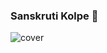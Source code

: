 ### Sanskruti Kolpe 👋

![cover](https://user-images.githubusercontent.com/46795773/137225244-7545d3dd-34fd-47a1-97aa-04353211980f.png)


<!--
**sanskruti29/sanskruti29** is a ✨ _special_ ✨ repository because its `README.md` (this file) appears on your GitHub profile.

Here are some ideas to get you started:

- 🔭 I’m currently working on ...
- 🌱 I’m currently learning ...
- 👯 I’m looking to collaborate on ...
- 🤔 I’m looking for help with ...
- 💬 Ask me about ...
- 📫 How to reach me: ...
- 😄 Pronouns: ...
- ⚡ Fun fact: ...
-->
